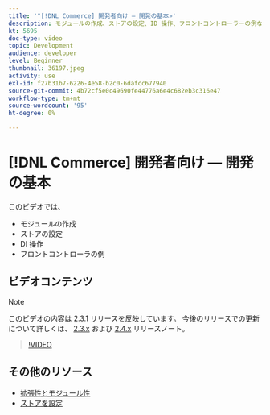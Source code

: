 ```yaml
---
title: '"[!DNL Commerce] 開発者向け — 開発の基本»'
description: モジュールの作成、ストアの設定、ID 操作、フロントコントローラーの例など、開発の基本について説明します。
kt: 5695
doc-type: video
topic: Development
audience: developer
level: Beginner
thumbnail: 36197.jpeg
activity: use
exl-id: f27b31b7-6226-4e58-b2c0-6dafcc677940
source-git-commit: 4b72cf5e0c49690fe44776a6e4c682eb3c316e47
workflow-type: tm+mt
source-wordcount: '95'
ht-degree: 0%

---
```


# [!DNL Commerce] 開発者向け — 開発の基本

このビデオでは、

- モジュールの作成
- ストアの設定
- DI 操作
- フロントコントローラの例

## ビデオコンテンツ

>[!NOTE]
>
>このビデオの内容は 2.3.1 リリースを反映しています。 今後のリリースでの更新について詳しくは、 [ 2.3.x](https://devdocs.magento.com/guides/v2.3/release-notes/bk-release-notes.html) および [2.4.x](https://devdocs.magento.com/guides/v2.4/release-notes/bk-release-notes.html) リリースノート。

>[!VIDEO](https://video.tv.adobe.com/v/36197?quality=12&learn=on)

## その他のリソース

- [拡張性とモジュール性](https://devdocs.magento.com/guides/v2.4/architecture/extensibility.html)
- [ストアを設定](https://devdocs.magento.com/cloud/configure/configuration-overview.html)
